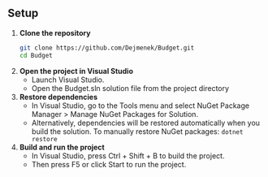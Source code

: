 ## Setup
1. **Clone the repository**
   ```bash
   git clone https://github.com/Dejmenek/Budget.git
   cd Budget
   ```
2. **Open the project in Visual Studio**  
	- Launch Visual Studio.
	- Open the Budget.sln solution file from the project directory
3. **Restore dependencies**  
	- In Visual Studio, go to the Tools menu and select NuGet Package Manager > Manage NuGet Packages for Solution.
	- Alternatively, dependencies will be restored automatically when you build the solution. To manually restore NuGet packages: ```dotnet restore```
4. **Build and run the project**  
    - In Visual Studio, press Ctrl + Shift + B to build the project.
    - Then press F5 or click Start to run the project.